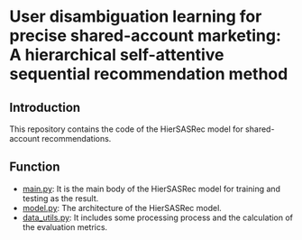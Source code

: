 # User disambiguation learning for precise shared-account marketing: A hierarchical self-attentive sequential recommendation method

## Introduction

This repository contains the code of the HierSASRec model for shared-account recommendations.

## Function

- [main.py](./main.py): It is the main body of the HierSASRec model for training and testing as the result.
- [model.py](./model.py): The architecture of the HierSASRec model.
- [data_utils.py](./model.py): It includes some processing process and the calculation of the evaluation metrics.
